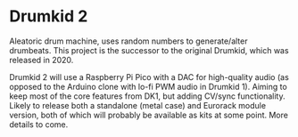 # Drumkid 2
Aleatoric drum machine, uses random numbers to generate/alter drumbeats. This project is the successor to the original Drumkid, which was released in 2020.

Drumkid 2 will use a Raspberry Pi Pico with a DAC for high-quality audio (as opposed to the Arduino clone with lo-fi PWM audio in Drumkid 1). Aiming to keep most of the core features from DK1, but adding CV/sync functionality. Likely to release both a standalone (metal case) and Eurorack module version, both of which will probably be available as kits at some point. More details to come.
